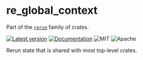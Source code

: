 # re_global_context

Part of the [`rerun`](https://github.com/rerun-io/rerun) family of crates.

[![Latest version](https://img.shields.io/crates/v/re_global_context.svg)](https://crates.io/crates/viewer/re_global_context)
[![Documentation](https://docs.rs/re_global_context/badge.svg)](https://docs.rs/re_global_context)
![MIT](https://img.shields.io/badge/license-MIT-blue.svg)
![Apache](https://img.shields.io/badge/license-Apache-blue.svg)

Rerun state that is shared with most top-level crates.


